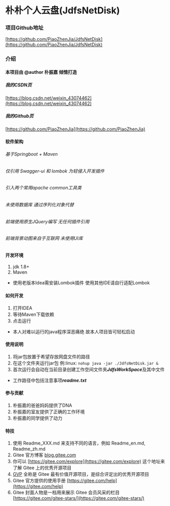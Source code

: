 # 朴朴个人云盘(JdfsNetDisk)

### 项目Github地址

[https://github.com/PiaoZhenJia/JdfsNetDisk](https://github.com/PiaoZhenJia/JdfsNetDisk)

### 介绍

#### 本项目由 @author 朴振嘉 倾情打造

##### 我的CSDN页

[https://blog.csdn.net/weixin_43074462](https://blog.csdn.net/weixin_43074462)

##### 我的Github页

[https://github.com/PiaoZhenJia](https://github.com/PiaoZhenJia)

#### 软件架构

###### 基于Springboot + Maven

###### 仅引用 Swagger-ui 和 lombok 为轻侵入开发插件

###### 引入两个常用apache common工具类

###### 未使用数据库 通过序列化对象代替

###### 前端使用原生JQuery编写 无任何插件引用

###### 前端背景动图来自于互联网 未使用UI库

#### 开发环境

1. jdk 1.8+
2. Maven
* 使用老版本Idea需安装Lombok插件 使用其他IDE请自行适配Lombok

#### 如何开发

1. 打开IDEA
2. 等待Maven下载依赖
3. 点击运行

* 本人对难以运行的java程序深恶痛绝 故本人项目皆可轻松启动

#### 使用说明

1. 将jar包放置于希望存放网盘文件的路径
2. 在这个文件夹运行jar包 例:linux: ```nohup java -jar ./JdfsNetDisk.jar &```
3. 首次运行会自动在当前目录创建工作空间文件夹***JdfsWorkSpace***及其中文件
* 工作路径中包括注意事项***readme.txt***


#### 参与贡献

1. 朴振嘉的爸爸妈妈提供了DNA
2. 朴振嘉的室友提供了正确的工作环境
3. 朴振嘉的同学提供了动力

#### 特技

1. 使用 Readme\_XXX.md 来支持不同的语言，例如 Readme\_en.md, Readme\_zh.md
2. Gitee 官方博客 [blog.gitee.com](https://blog.gitee.com)
3. 你可以 [https://gitee.com/explore](https://gitee.com/explore) 这个地址来了解 Gitee 上的优秀开源项目
4. [GVP](https://gitee.com/gvp) 全称是 Gitee 最有价值开源项目，是综合评定出的优秀开源项目
5. Gitee 官方提供的使用手册 [https://gitee.com/help](https://gitee.com/help)
6. Gitee 封面人物是一档用来展示 Gitee 会员风采的栏目 [https://gitee.com/gitee-stars/](https://gitee.com/gitee-stars/)
